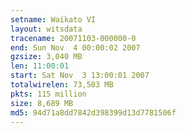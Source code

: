 ```yaml
---
setname: Waikato VI
layout: witsdata
tracename: 20071103-000000-0
end: Sun Nov  4 00:00:02 2007
gzsize: 3,040 MB
len: 11:00:01
start: Sat Nov  3 13:00:01 2007
totalwirelen: 73,503 MB
pkts: 115 million
size: 8,689 MB
md5: 94d71a8dd7842d398399d13d7781506f
---
```

